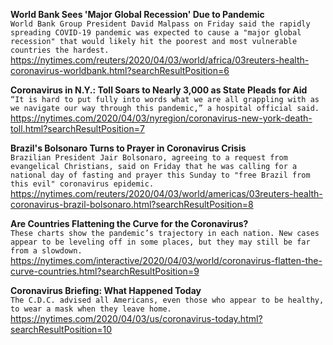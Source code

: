 **World Bank Sees 'Major Global Recession' Due to Pandemic**\
`World Bank Group President David Malpass on Friday said the rapidly spreading COVID-19 pandemic was expected to cause a "major global recession" that would likely hit the poorest and most vulnerable countries the hardest.`\
https://nytimes.com/reuters/2020/04/03/world/africa/03reuters-health-coronavirus-worldbank.html?searchResultPosition=6

**Coronavirus in N.Y.: Toll Soars to Nearly 3,000 as State Pleads for Aid**\
`“It is hard to put fully into words what we are all grappling with as we navigate our way through this pandemic,” a hospital official said.`\
https://nytimes.com/2020/04/03/nyregion/coronavirus-new-york-death-toll.html?searchResultPosition=7

**Brazil's Bolsonaro Turns to Prayer in Coronavirus Crisis**\
`Brazilian President Jair Bolsonaro, agreeing to a request from evangelical Christians, said on Friday that he was calling for a national day of fasting and prayer this Sunday to "free Brazil from this evil" coronavirus epidemic.`\
https://nytimes.com/reuters/2020/04/03/world/americas/03reuters-health-coronavirus-brazil-bolsonaro.html?searchResultPosition=8

**Are Countries Flattening the Curve for the Coronavirus?**\
`These charts show the pandemic’s trajectory in each nation. New cases appear to be leveling off in some places, but they may still be far from a slowdown.`\
https://nytimes.com/interactive/2020/04/03/world/coronavirus-flatten-the-curve-countries.html?searchResultPosition=9

**Coronavirus Briefing: What Happened Today**\
`The C.D.C. advised all Americans, even those who appear to be healthy, to wear a mask when they leave home.`\
https://nytimes.com/2020/04/03/us/coronavirus-today.html?searchResultPosition=10

